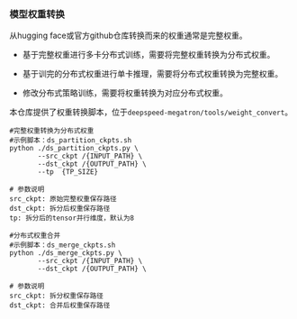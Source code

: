 






### 模型权重转换

从hugging face或官方github仓库转换而来的权重通常是完整权重。

- 基于完整权重进行多卡分布式训练，需要将完整权重转换为分布式权重。

- 基于训完的分布式权重进行单卡推理，需要将分布式权重转换为完整权重。
- 修改分布式策略训练，需要将权重转换为对应分布式权重。

本仓库提供了权重转换脚本，位于`deepspeed-megatron/tools/weight_convert`。
```shell
#完整权重转换为分布式权重
#示例脚本：ds_partition_ckpts.sh
python ./ds_partition_ckpts.py \
       --src_ckpt /{INPUT_PATH} \
       --dst_ckpt /{OUTPUT_PATH} \
       --tp  {TP_SIZE}

# 参数说明
src_ckpt: 原始完整权重保存路径
dst_ckpt: 拆分后权重保存路径
tp: 拆分后的tensor并行维度，默认为8
```
```shell
#分布式权重合并
#示例脚本：ds_merge_ckpts.sh
python ./ds_merge_ckpts.py \
       --src_ckpt /{INPUT_PATH} \
       --dst_ckpt /{OUTPUT_PATH} \

# 参数说明
src_ckpt: 拆分权重保存路径
dst_ckpt: 合并后权重保存路径
```




